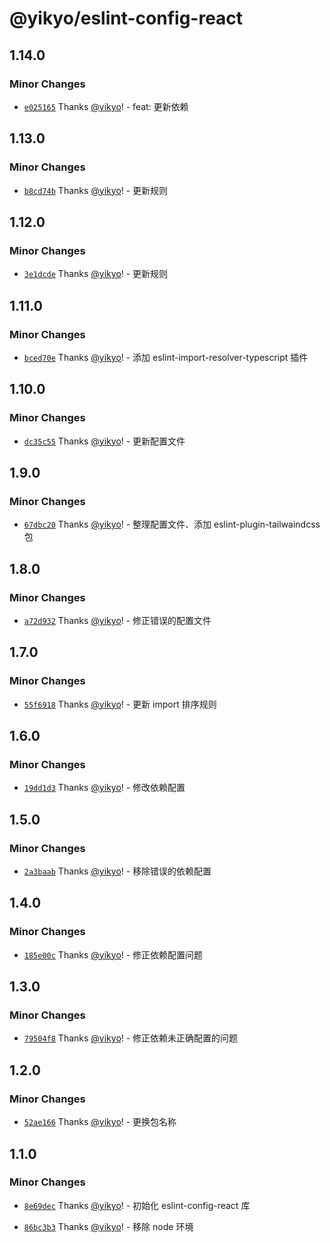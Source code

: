# @yikyo/eslint-config-react

## 1.14.0

### Minor Changes

- [`e025165`](https://github.com/yikyo/packages/commit/e02516500ece816bc65a4c51df08a57063435e47) Thanks [@yikyo](https://github.com/yikyo)! - feat: 更新依赖

## 1.13.0

### Minor Changes

- [`b8cd74b`](https://github.com/yikyo/packages/commit/b8cd74b7d3dee2d30ae62e34c4a61692456b12a9) Thanks [@yikyo](https://github.com/yikyo)! - 更新规则

## 1.12.0

### Minor Changes

- [`3e1dcde`](https://github.com/yikyo/packages/commit/3e1dcde2af601ed0e6e25a052373e4de612096ef) Thanks [@yikyo](https://github.com/yikyo)! - 更新规则

## 1.11.0

### Minor Changes

- [`bced70e`](https://github.com/yikyo/packages/commit/bced70e8d60f3324a5c69f5bea550250fbf11d57) Thanks [@yikyo](https://github.com/yikyo)! - 添加 eslint-import-resolver-typescript 插件

## 1.10.0

### Minor Changes

- [`dc35c55`](https://github.com/yikyo/packages/commit/dc35c55c5db01b6e615dbe29ae102afa983b3347) Thanks [@yikyo](https://github.com/yikyo)! - 更新配置文件

## 1.9.0

### Minor Changes

- [`67dbc20`](https://github.com/yikyo/packages/commit/67dbc2029d4d59edad44610dcc231fc83690d5e2) Thanks [@yikyo](https://github.com/yikyo)! - 整理配置文件、添加 eslint-plugin-tailwaindcss 包

## 1.8.0

### Minor Changes

- [`a72d932`](https://github.com/yikyo/packages/commit/a72d932d765e2621311e9b42daad1621945c9a86) Thanks [@yikyo](https://github.com/yikyo)! - 修正错误的配置文件

## 1.7.0

### Minor Changes

- [`55f6918`](https://github.com/yikyo/packages/commit/55f6918ebda4e58cb4ce0c80c3072e61fae4baf2) Thanks [@yikyo](https://github.com/yikyo)! - 更新 import 排序规则

## 1.6.0

### Minor Changes

- [`19dd1d3`](https://github.com/yikyo/packages/commit/19dd1d3af8bf339fdedcbcb9b50ed1a61660a690) Thanks [@yikyo](https://github.com/yikyo)! - 修改依赖配置

## 1.5.0

### Minor Changes

- [`2a3baab`](https://github.com/yikyo/packages/commit/2a3baab7a316dad1a8bf1c3b0d82789952b6b721) Thanks [@yikyo](https://github.com/yikyo)! - 移除错误的依赖配置

## 1.4.0

### Minor Changes

- [`185e00c`](https://github.com/yikyo/packages/commit/185e00cbee1a0b9b4ce194bbc66605d70b8fb520) Thanks [@yikyo](https://github.com/yikyo)! - 修正依赖配置问题

## 1.3.0

### Minor Changes

- [`79504f8`](https://github.com/yikyo/packages/commit/79504f81c65676e41159f8587834e3247bba80b3) Thanks [@yikyo](https://github.com/yikyo)! - 修正依赖未正确配置的问题

## 1.2.0

### Minor Changes

- [`52ae166`](https://github.com/yikyo/packages/commit/52ae166dba39681abe6a30003508516c91bc753d) Thanks [@yikyo](https://github.com/yikyo)! - 更换包名称

## 1.1.0

### Minor Changes

- [`8e69dec`](https://github.com/yikyo/packages/commit/8e69decd4d4c785bd6e5741f8b0f60d7cb8094be) Thanks [@yikyo](https://github.com/yikyo)! - 初始化 eslint-config-react 库

- [`86bc3b3`](https://github.com/yikyo/packages/commit/86bc3b3f3489c574e91c14ac20181ee3d83b4cfb) Thanks [@yikyo](https://github.com/yikyo)! - 移除 node 环境
